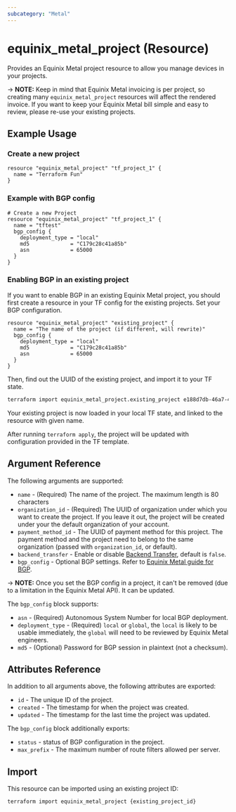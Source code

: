 ```yaml
---
subcategory: "Metal"
---
```


# equinix_metal_project (Resource)

Provides an Equinix Metal project resource to allow you manage devices
in your projects.

-> **NOTE:** Keep in mind that Equinix Metal invoicing is per project, so creating many
`equinix_metal_project` resources will affect the rendered invoice. If you want to keep your
Equinix Metal bill simple and easy to review, please re-use your existing projects.

## Example Usage

### Create a new project

```hcl
resource "equinix_metal_project" "tf_project_1" {
  name = "Terraform Fun"
}
```

### Example with BGP config

```hcl
# Create a new Project
resource "equinix_metal_project" "tf_project_1" {
  name = "tftest"
  bgp_config {
    deployment_type = "local"
    md5             = "C179c28c41a85b"
    asn             = 65000
  }
}
```

### Enabling BGP in an existing project

If you want to enable BGP in an existing Equinix Metal project, you should first create a resource
in your TF config for the existing projects. Set your BGP configuration.

```hcl
resource "equinix_metal_project" "existing_project" {
  name = "The name of the project (if different, will rewrite)"
  bgp_config {
    deployment_type = "local"
    md5             = "C179c28c41a85b"
    asn             = 65000
  }
}
```

Then, find out the UUID of the existing project, and import it to your TF state.

```sh
terraform import equinix_metal_project.existing_project e188d7db-46a7-46cb-8969-e63ec22695d5
```

Your existing project is now loaded in your local TF state, and linked to the resource with given
name.

After running `terraform apply`, the project will be updated with configuration provided in the TF
template.

## Argument Reference

The following arguments are supported:

* `name` - (Required) The name of the project.  The maximum length is 80 characters
* `organization_id` - (Required) The UUID of organization under which you want to create the project. If you
leave it out, the project will be created under your the default organization of your account.
* `payment_method_id` - The UUID of payment method for this project. The payment method and the
project need to belong to the same organization (passed with `organization_id`, or default).
* `backend_transfer` - Enable or disable [Backend Transfer](https://metal.equinix.com/developers/docs/networking/backend-transfer/), default is `false`.
* `bgp_config` - Optional BGP settings. Refer to [Equinix Metal guide for BGP](https://metal.equinix.com/developers/docs/networking/local-global-bgp/).

-> **NOTE:** Once you set the BGP config in a project, it can't be removed (due to a limitation in
the Equinix Metal API). It can be updated.

The `bgp_config` block supports:

* `asn` - (Required) Autonomous System Number for local BGP deployment.
* `deployment_type` - (Required) `local` or `global`, the `local` is likely to be usable immediately, the
`global` will need to be reviewed by Equinix Metal engineers.
* `md5` - (Optional) Password for BGP session in plaintext (not a checksum).

## Attributes Reference

In addition to all arguments above, the following attributes are exported:

* `id` - The unique ID of the project.
* `created` - The timestamp for when the project was created.
* `updated` - The timestamp for the last time the project was updated.

The `bgp_config` block additionally exports:

* `status` - status of BGP configuration in the project.
* `max_prefix` - The maximum number of route filters allowed per server.

## Import

This resource can be imported using an existing project ID:

```sh
terraform import equinix_metal_project {existing_project_id}
```
